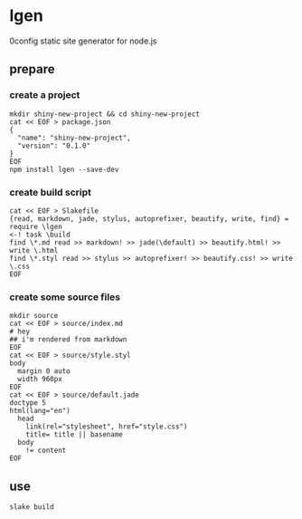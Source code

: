 # lgen

0config static site generator for node.js

## prepare

### create a project

```
mkdir shiny-new-project && cd shiny-new-project
cat << EOF > package.json
{
  "name": "shiny-new-project",
  "version": "0.1.0"
}
EOF
npm install lgen --save-dev
```

### create build script

```
cat << EOF > Slakefile
{read, markdown, jade, stylus, autoprefixer, beautify, write, find} = require \lgen
<-! task \build
find \*.md read >> markdown! >> jade(\default) >> beautify.html! >> write \.html
find \*.styl read >> stylus >> autoprefixer! >> beautify.css! >> write \.css
EOF
```

### create some source files

```
mkdir source
cat << EOF > source/index.md
# hey
## i'm rendered from markdown
EOF
cat << EOF > source/style.styl
body
  margin 0 auto
  width 960px
EOF
cat << EOF > source/default.jade
doctype 5
html(lang="en")
  head
    link(rel="stylesheet", href="style.css")
    title= title || basename
  body
    != content
EOF
```

## use
```
slake build
```